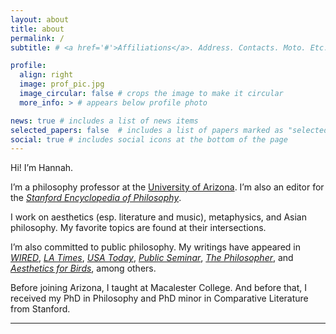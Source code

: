 ```yaml
---
layout: about
title: about
permalink: /
subtitle: # <a href='#'>Affiliations</a>. Address. Contacts. Moto. Etc.

profile:
  align: right
  image: prof_pic.jpg
  image_circular: false # crops the image to make it circular
  more_info: > # appears below profile photo

news: true # includes a list of news items
selected_papers: false  # includes a list of papers marked as "selected={true}"
social: true # includes social icons at the bottom of the page
---
```


Hi! I’m Hannah.

I’m a philosophy professor at the [University of Arizona](https://philosophy.arizona.edu/person/hannah-kim). I’m also an editor for the [*Stanford Encyclopedia of Philosophy*](https://plato.stanford.edu/).

I work on aesthetics (esp. literature and music), metaphysics, and Asian philosophy. My favorite topics are found at their intersections.

I’m also committed to public philosophy. My writings have appeared in [*WIRED*](https://www.wired.com/story/artificial-intelligence-fiction-philosophy-consciousness/), [*LA Times*](https://www.latimes.com/opinion/story/2022-02-07/vaccine-conspiracy-theories-fictions-philosophy), [*USA Today*](https://www.usatoday.com/story/opinion/contributors/2022/06/30/multiverse-marvel-uvalde-roe/9997384002/?gnt-cfr=1), [*Public Seminar*](https://publicseminar.org/essays/what-a-korean-american-will-find-in-minari/), [*The Philosopher*](https://www.thephilosopher1923.org/post/life-as-a-non-standard-narrative), and [*Aesthetics for Birds*](https://aestheticsforbirds.com/2022/08/25/park-jiwon-on-why-crows-arent-black/), among others.

Before joining Arizona, I taught at Macalester College. And before that, I received my PhD in Philosophy and PhD minor in Comparative Literature from Stanford.

---
